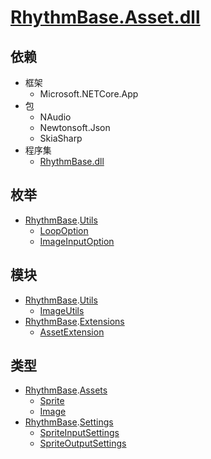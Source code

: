 # [RhythmBase.Asset.dll](../assemblies.md)

## 依赖

- 框架
    - Microsoft.NETCore.App
- 包
    - NAudio
    - Newtonsoft.Json
    - SkiaSharp
- 程序集
    - [RhythmBase.dll](../assembly/RhythmBase.md)

## 枚举

- [RhythmBase][nmsp].[Utils](../namespace/Utils.md)
    - [LoopOption](../enum/Assets.LoopOption.md)
    - [ImageInputOption](../enum/Assets.ImageInputOption.md)

## 模块

- [RhythmBase][nmsp].[Utils](../namespace/Utils.md)
    - [ImageUtils](../module/Assets.ImageUtils.md)
- [RhythmBase][nmsp].[Extensions](../namespace/Extensions.md)
    - [AssetExtension](../module/Assets.Extension.md)

## 类型

- [RhythmBase][nmsp].[Assets](../namespace/Assets.md)
    - [Sprite](../class/Sprite.md)
    - [Image](../class/Image.md)
- [RhythmBase][nmsp].[Settings](../namespace/Settings.md)
    - [SpriteInputSettings](../class/SpriteInputSettings.md)
    - [SpriteOutputSettings](../class/SpriteOutputSettings.md)

[nmsp]: ../namespaces.md